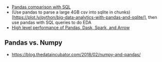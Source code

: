 * [Pandas comparison with SQL](https://pandas.pydata.org/pandas-docs/stable/getting_started/comparison/comparison_with_sql.html#compare-with-sql-join)
* (Use pandas to parse a large 4GB csv into sqlite in chunks)[https://plot.ly/python/big-data-analytics-with-pandas-and-sqlite/], then use pandas with SQL queries to do EDA
* [High level performance of Pandas, Dask, Spark, and Arrow](https://matthewrocklin.com/blog//work/2018/08/28/dataframe-performance-high-level)

## Pandas vs. Numpy
* https://blog.thedataincubator.com/2018/02/numpy-and-pandas/